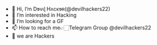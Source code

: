 - 👋 Hi, I’m Dɘvɩɭ Hʌcĸɘʀ(@devilhackers22)
- 👀 I’m interested in Hacking
- 💞️ I’m looking for a GF
- 📫 How to reach me👉🏻Telegram Group @devilhackers22
- 🌱 we are Hackers

<!---
devilhackers22/ldevilhackers22 is a ✨ special ✨ repository because its `README.md` (this file) appears on your GitHub profile.

You can click the Preview link to take a look at your changes.














